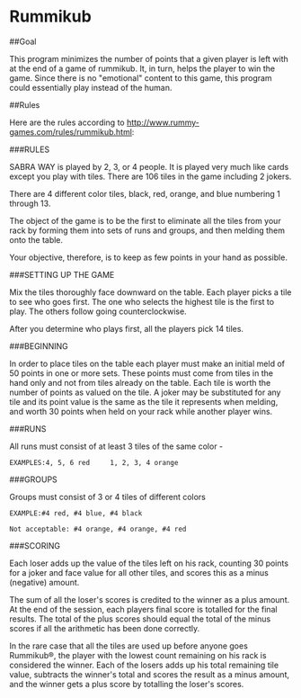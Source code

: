 # Rummikub

##Goal

This program minimizes the number of points that a given player is left with at the end of a game of rummikub. It, in turn, helps the player to win the game. Since there is no "emotional" content to this game, this program could essentially play instead of the human.

##Rules

Here are the rules according to http://www.rummy-games.com/rules/rummikub.html: 

###RULES

SABRA WAY is played by 2, 3, or 4 people. It is played very much like cards except you play with tiles. There are 106 tiles in the game including 2 jokers.

There are 4 different color tiles, black, red, orange, and blue numbering 1 through 13.

The object of the game is to be the first to eliminate all the tiles from your rack by forming them into sets of runs and groups, and then melding them onto the table.

Your objective, therefore, is to keep as few points in your hand as possible.

###SETTING UP THE GAME

Mix the tiles thoroughly face downward on the table. Each player picks a tile to see who goes first. The one who selects the highest tile is the first to play. The others follow going counterclockwise.

After you determine who plays first, all the players pick 14 tiles.

###BEGINNING

In order to place tiles on the table each player must make an initial meld of 50 points in one or more sets. These points must come from tiles in the hand only and not from tiles already on the table. Each tile is worth the number of points as valued on the tile. A joker may be substituted for any tile and its point value is the same as the tile it represents when melding, and worth 30 points when held on your rack while another player wins.

###RUNS

All runs must consist of at least 3 tiles of the same color -
```
EXAMPLES:4, 5, 6 red     1, 2, 3, 4 orange
```
###GROUPS

Groups must consist of 3 or 4 tiles of different colors
```
EXAMPLE:#4 red, #4 blue, #4 black

Not acceptable: #4 orange, #4 orange, #4 red
```
###SCORING

Each loser adds up the value of the tiles left on his rack, counting 30 points for a joker and face value for all other tiles, and scores this as a minus (negative) amount.

The sum of all the loser's scores is credited to the winner as a plus amount. At the end of the session, each players final score is totalled for the final results. The total of the plus scores should equal the total of the minus scores if all the arithmetic has been done correctly.

In the rare case that all the tiles are used up before anyone goes Rummikub®, the player with the lowest count remaining on his rack is considered the winner. Each of the losers adds up his total remaining tile value, subtracts the winner's total and scores the result as a minus amount, and the winner gets a plus score by totalling the loser's scores.
